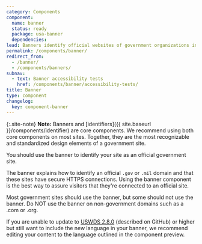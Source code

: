 ```yaml
---
category: Components
component:
  name: banner
  status: ready
  package: usa-banner
  dependencies:
lead: Banners identify official websites of government organizations in the United States. They also help visitors understand whether a website is official and secure.
permalink: /components/banner/
redirect_from:
  - /banner/
  - /components/banners/
subnav:
  - text: Banner accessibility tests
    href: /components/banner/accessibility-tests/
title: Banner
type: component
changelog:
  key: component-banner
---
```


{:.site-note}
**Note:** Banners and [identifiers]({{ site.baseurl }}/components/identifier) are core components. We recommend using both core components on most sites. Together, they are the most recognizable and standardized design elements of a government site.

You should use the banner to identify your site as an official government site.

The banner explains how to identify an official `.gov` or `.mil` domain and that these sites have secure HTTPS connections. Using the banner component is the best way to assure visitors that they're connected to an official site.

Most government sites should use the banner, but some should not use the banner. Do NOT use the banner on non-government domains such as a .com or .org.

If you are unable to update to [USWDS 2.8.0](https://github.com/uswds/uswds/releases) (described on GitHub) or higher but still want to include the new language in your banner, we recommend editing your content to the language outlined in the component preview.
